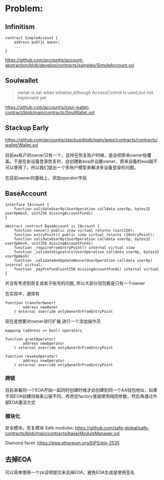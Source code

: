 # Problem: 

## Infinitism 
```
contract SimpleAccount {
    address public owner;
    ...
}
```
https://github.com/accountjs/account-abstraction/blob/develop/contracts/samples/SimpleAccount.sol

## Soulwallet
> owner is set when initialize,although AccessControl is used,but not implement yet

https://github.com/accountjs/soul-wallet-contract/blob/main/contracts/SoulWallet.sol

## Stackup Early
https://github.com/accountjs/stackup/blob/main/apps/contracts/contracts/wallet/Wallet.sol

目前aa账户的owner只有一个，这样在恢复账户时候，是会把原来owner给覆盖。于是在新设备登录恢复时，会创建新eoa并设置owner，原来设备的eoa就不可以使用了。所以我们提出一个多账户模型来解决多设备登录的问题。

在目前owner的基础上，添加operator字段

## BaseAccount
```
interface IAccount {
    function validateUserOp(UserOperation calldata userOp, bytes32 userOpHash, uint256 missingAccountFunds)
}

abstract contract BaseAccount is IAccount {
    function nonce() public view virtual returns (uint256);
    function entryPoint() public view virtual returns (IEntryPoint);
    function validateUserOp(UserOperation calldata userOp, bytes32 userOpHash, uint256 missingAccountFunds)
    function _requireFromEntryPoint() internal virtual view
    function _validateSignature(UserOperation calldata userOp, bytes32 userOpHash)
    function _validateAndUpdateNonce(UserOperation calldata userOp) internal virtual;
    function _payPrefund(uint256 missingAccountFunds) internal virtual
}

```

并没有考虑到恢复或者子账号的问题, 所以大部分钱包都是只有一个owner

在实现中，通常有 
```
function transferOwner(
        address newOwner
    ) external override onlyOwnerOrFromEntryPoint
```

现在是想要对owner进行扩展,进行一个添加操作员

```
mapping (address => bool) operators

function grantOperator(
        address newOperator
    ) external override onlyOwnerOrFromEntryPoint

function revokeOperator(
        address nowOperator
    ) external override onlyOwnerOrFromEntryPoint
```

### 跨链

目前来看同一个EOA开始一起同时创建时候才会创建到同一个AA钱包地址，如果不同EOA创建则每条公链不同，考虑在factory里面使用相同参数，然后再通过外部EOA激活方式

### 模块化

安全模块，恢复模块
Safe modules:
https://github.com/safe-global/safe-contracts/blob/main/contracts/base/ModuleManager.sol

Diamond facet: 
https://eips.ethereum.org/EIPS/eip-2535

## 去掉EOA

可以简单使用一个zk证明提交来去掉EOA，避免EOA生成是使用签名


